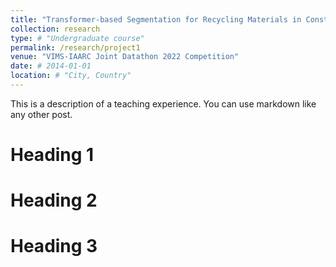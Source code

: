 ```yaml
---
title: "Transformer-based Segmentation for Recycling Materials in Construction"
collection: research
type: # "Undergraduate course"
permalink: /research/project1
venue: "VIMS-IAARC Joint Datathon 2022 Competition"
date: # 2014-01-01
location: # "City, Country"
---
```


This is a description of a teaching experience. You can use markdown like any other post.

Heading 1
======

Heading 2
======

Heading 3
======